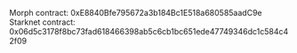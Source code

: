 Morph contract: 0xE8840Bfe795672a3b184Bc1E518a680585aadC9e
Starknet contract: 0x06d5c3178f8bc73fad618466398ab5c6cb1bc651ede47749346dc1c584c42f09